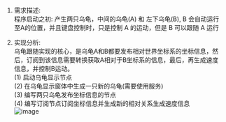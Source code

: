 1. 需求描述:  
   程序启动之初: 产生两只乌龟，中间的乌龟(A) 和 左下乌龟(B), B 会自动运行至A的位置，并且键盘控制时，只是控制 A 的运动，但是 B 可以跟随 A 运行  

2. 实现分析:  
   乌龟跟随实现的核心，是乌龟A和B都要发布相对世界坐标系的坐标信息，然后，订阅到该信息需要转换获取A相对于B坐标系的信息，最后，再生成速度信息，并控制B运动。  
   (1) 启动乌龟显示节点  
   (2) 在乌龟显示窗体中生成一只新的乌龟(需要使用服务)  
   (3) 编写两只乌龟发布坐标信息的节点  
   (4) 编写订阅节点订阅坐标信息并生成新的相对关系生成速度信息  
![image](https://github.com/wenkaifool/ROS_turtleplay/tree/master/turtle_chase/image)

